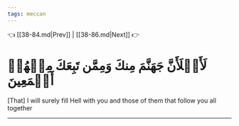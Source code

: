 ```yaml
---
tags: meccan
---
```


👈 [[38-84.md|Prev]] | [[38-86.md|Next]] 👉

# لَأَمۡلَأَنَّ جَهَنَّمَ مِنكَ وَمِمَّن تَبِعَكَ مِنۡهُمۡ أَجۡمَعِينَ

[That] I will surely fill Hell with you and those of them that follow you all together

---

